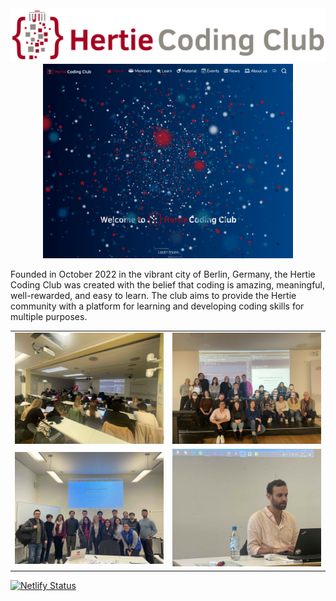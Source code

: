 

<div align="center">
  <img src="logo/long_gray_HCC.png" alt="Image 1" width="700">

  <img src="logo/website.png" alt="Image 2" width="400">

</div>

Founded in October 2022 in the vibrant city of Berlin, Germany, the Hertie Coding Club was created with the belief that coding is amazing, meaningful, well-rewarded, and easy to learn. The club aims to provide the Hertie community with a platform for learning and developing coding skills for multiple purposes.

|                               |                               |
|----------------------------------------|----------------------------------------|
| ![Image 1](logo/kick_off_event3.jpeg)  | ![Image 2](logo/kick_off_event1.jpeg)  |
| ![Image 3](logo/event2.jpeg)           | ![Image 4](logo/event4.jpg)         |



[![Netlify Status](https://api.netlify.com/api/v1/badges/9528daa2-6e45-4e9d-a3e2-d492131d87cd/deploy-status?branch=)](https://app.netlify.com/sites/coruscating-peony-94a794/deploys)
